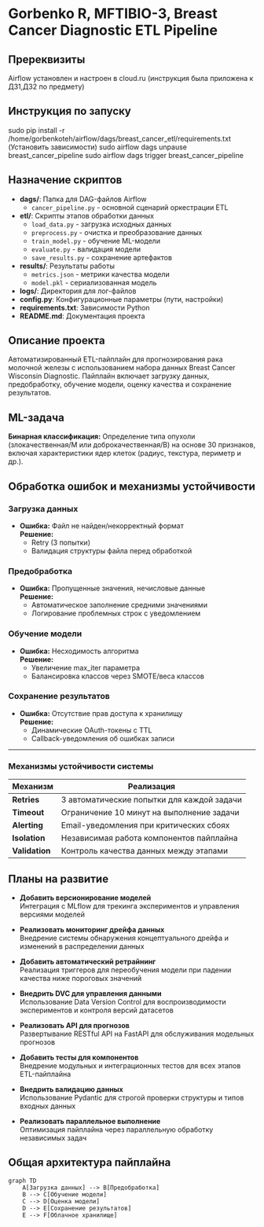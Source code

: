 # Gorbenko R, MFTIBIO-3, Breast Cancer Diagnostic ETL Pipeline

## Пререквизиты
Airflow установлен и настроен в cloud.ru (инструкция была приложена к ДЗ1,ДЗ2 по предмету)

## Инструкция по запуску
sudo pip install -r /home/gorbenkoteh/airflow/dags/breast_cancer_etl/requirements.txt   (Установить зависимости)
sudo airflow dags unpause breast_cancer_pipeline
sudo airflow dags trigger breast_cancer_pipeline

## Назначение скриптов

- **dags/**: Папка для DAG-файлов Airflow  
  - `cancer_pipeline.py` - основной сценарий оркестрации ETL
- **etl/**: Скрипты этапов обработки данных
  - `load_data.py` - загрузка исходных данных
  - `preprocess.py` - очистка и преобразование данных
  - `train_model.py` - обучение ML-модели
  - `evaluate.py` - валидация модели
  - `save_results.py` - сохранение артефактов
- **results/**: Результаты работы
  - `metrics.json` - метрики качества модели
  - `model.pkl` - сериализованная модель
- **logs/**: Директория для лог-файлов
- **config.py**: Конфигурационные параметры (пути, настройки)
- **requirements.txt**: Зависимости Python
- **README.md**: Документация проекта

## Описание проекта
Автоматизированный ETL-пайплайн для прогнозирования рака молочной железы с использованием набора данных Breast Cancer Wisconsin Diagnostic. Пайплайн включает загрузку данных, предобработку, обучение модели, оценку качества и сохранение результатов.

## ML-задача
**Бинарная классификация:** Определение типа опухоли (злокачественная/M или доброкачественная/B) на основе 30 признаков, включая характеристики ядер клеток (радиус, текстура, периметр и др.).

## Обработка ошибок и механизмы устойчивости

### Загрузка данных
- **Ошибка:** Файл не найден/некорректный формат  
  **Решение:**  
  - Retry (3 попытки)  
  - Валидация структуры файла перед обработкой

### Предобработка
- **Ошибка:** Пропущенные значения, нечисловые данные  
  **Решение:**  
  - Автоматическое заполнение средними значениями  
  - Логирование проблемных строк с уведомлением

### Обучение модели
- **Ошибка:** Несходимость алгоритма  
  **Решение:**  
  - Увеличение max_iter параметра  
  - Балансировка классов через SMOTE/веса классов

### Сохранение результатов
- **Ошибка:** Отсутствие прав доступа к хранилищу  
  **Решение:**  
  - Динамические OAuth-токены с TTL  
  - Callback-уведомления об ошибках записи

---

### Механизмы устойчивости системы

| Механизм       | Реализация                              |
|----------------|-----------------------------------------|
| **Retries**    | 3 автоматические попытки для каждой задачи |
| **Timeout**    | Ограничение 10 минут на выполнение задачи |
| **Alerting**   | Email-уведомления при критических сбоях |
| **Isolation**  | Независимая работа компонентов пайплайна |
| **Validation** | Контроль качества данных между этапами  |

## Планы на развитие

- **Добавить версионирование моделей**  
  Интеграция с MLflow для трекинга экспериментов и управления версиями моделей

- **Реализовать мониторинг дрейфа данных**  
  Внедрение системы обнаружения концептуального дрейфа и изменений в распределении данных

- **Добавить автоматический ретрайнинг**  
  Реализация триггеров для переобучения модели при падении качества ниже пороговых значений

- **Внедрить DVC для управления данными**  
  Использование Data Version Control для воспроизводимости экспериментов и контроля версий датасетов

- **Реализовать API для прогнозов**  
  Развертывание RESTful API на FastAPI для обслуживания модельных прогнозов

- **Добавить тесты для компонентов**  
  Внедрение модульных и интеграционных тестов для всех этапов ETL-пайплайна

- **Внедрить валидацию данных**  
  Использование Pydantic для строгой проверки структуры и типов входных данных

- **Реализовать параллельное выполнение**  
  Оптимизация пайплайна через параллельную обработку независимых задач


## Общая архитектура пайплайна
```
graph TD
    A[Загрузка данных] --> B[Предобработка]
    B --> C[Обучение модели]
    C --> D[Оценка модели]
    D --> E[Сохранение результатов]
    E --> F[Облачное хранилище]

